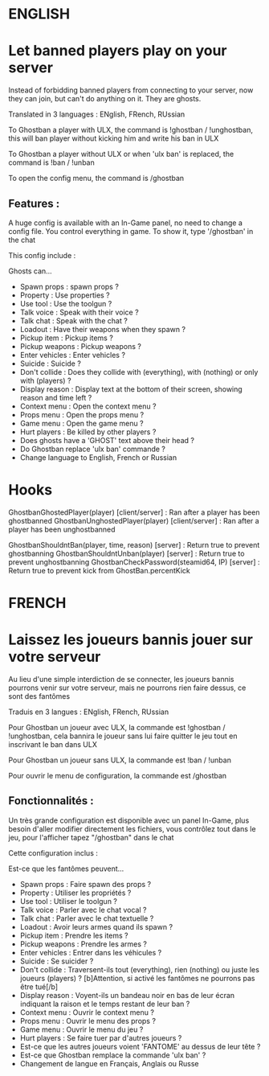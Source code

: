 # ENGLISH

# Let banned players play on your server

Instead of forbidding banned players from connecting to your server, now they can join, but can't do anything on it. They are ghosts.

Translated in 3 languages : ENglish, FRench, RUssian

To Ghostban a player with ULX, the command is !ghostban / !unghostban, this will ban player without kicking him and write his ban in ULX

To Ghostban a player without ULX or when 'ulx ban' is replaced, the command is !ban / !unban

To open the config menu, the command is /ghostban

## Features :

A huge config is available with an In-Game panel, no need to change a config file. You control everything in game. To show it, type '/ghostban' in the chat

This config include :

Ghosts can...
- Spawn props : spawn props ?
- Property : Use properties ?
- Use tool : Use the toolgun ?
- Talk voice : Speak with their voice ?
- Talk chat : Speak with the chat ?
- Loadout : Have their weapons when they spawn ?
- Pickup item : Pickup items ?
- Pickup weapons : Pickup weapons ?
- Enter vehicles : Enter vehicles ?
- Suicide : Suicide ?
- Don't collide : Does they collide with (everything), with (nothing) or only with (players) ?
- Display reason : Display text at the bottom of their screen, showing reason and time left ?
- Context menu : Open the context menu ?
- Props menu : Open the props menu ?
- Game menu : Open the game menu ?
- Hurt players : Be killed by other players ?
- Does ghosts have a 'GHOST' text above their head ?
- Do Ghostban replace 'ulx ban' commande ?
- Change language to English, French or Russian


# Hooks
GhostbanGhostedPlayer(player) [client/server] : Ran after a player has been ghostbanned
GhostbanUnghostedPlayer(player) [client/server] : Ran after a player has been unghostbanned

GhostbanShouldntBan(player, time, reason) [server] : Return true to prevent ghostbanning
GhostbanShouldntUnban(player) [server] : Return true to prevent unghostbanning
GhostbanCheckPassword(steamid64, IP) [server] : Return true to prevent kick from GhostBan.percentKick


# FRENCH

# Laissez les joueurs bannis jouer sur votre serveur

Au lieu d'une simple interdiction de se connecter, les joueurs bannis pourrons venir sur votre serveur, mais ne pourrons rien faire dessus, ce sont des fantômes

Traduis en 3 langues : ENglish, FRench, RUssian

Pour Ghostban un joueur avec ULX, la commande est !ghostban / !unghostban, cela bannira le joueur sans lui faire quitter le jeu tout en inscrivant le ban dans ULX

Pour Ghostban un joueur sans ULX, la commande est !ban / !unban

Pour ouvrir le menu de configuration, la commande est /ghostban

## Fonctionnalités :

Un très grande configuration est disponible avec un panel In-Game, plus besoin d'aller modifier directement les fichiers, vous contrôlez tout dans le jeu, pour l'afficher tapez "/ghostban" dans le chat

Cette configuration inclus :

Est-ce que les fantômes peuvent...
- Spawn props : Faire spawn des props ?
- Property : Utiliser les propriétés ?
- Use tool : Utiliser le toolgun ?
- Talk voice : Parler avec le chat vocal ?
- Talk chat : Parler avec le chat textuelle ?
- Loadout : Avoir leurs armes quand ils spawn ?
- Pickup item : Prendre les items ?
- Pickup weapons : Prendre les armes ?
- Enter vehicles : Entrer dans les véhicules ?
- Suicide : Se suicider ?
- Don't collide : Traversent-ils tout (everything), rien (nothing) ou juste les joueurs (players) ? [b]Attention, si activé les fantômes ne pourrons pas être tué[/b]
- Display reason : Voyent-ils un bandeau noir en bas de leur écran indiquant la raison et le temps restant de leur ban ?
- Context menu : Ouvrir le context menu ?
- Props menu : Ouvrir le menu des props ?
- Game menu : Ouvrir le menu du jeu ?
- Hurt players : Se faire tuer par d'autres joueurs ?
- Est-ce que les autres joueurs voient 'FANTOME' au dessus de leur tête ?
- Est-ce que Ghostban remplace la commande 'ulx ban' ?
- Changement de langue en Français, Anglais ou Russe